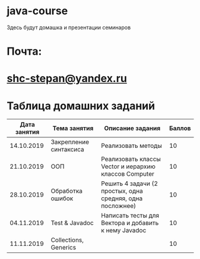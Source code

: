 # java-course
Здесь будут домашка и презентации семинаров

# Почта:
# shc-stepan@yandex.ru

# Таблица домашних заданий

| Дата занятия | Тема занятия           | Описание задания   | Баллов |
|--------------|------------------------|--------------------|--------|
| 14.10.2019   | Закрепление синтаксиса | Реализовать методы | 10     |
| 21.10.2019   | ООП                    | Реализовать классы Vector и иерархию классов Computer                    |    10    |
| 28.10.2019   | Обработка ошибок       | Решить 4 задачи (2 простых, одна средняя, одна посложнее)                |    10    |
| 04.11.2019   | Test & Javadoc         | Написать тесты для Вектора и добавить к нему Javadoc                     |    10    |
| 11.11.2019   | Collections, Generics  |                                                                          |    10    |
